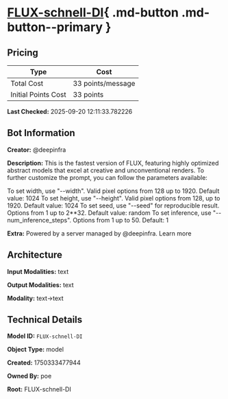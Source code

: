 # [FLUX-schnell-DI](https://poe.com/FLUX-schnell-DI){ .md-button .md-button--primary }

## Pricing

| Type | Cost |
|------|------|
| Total Cost | 33 points/message |
| Initial Points Cost | 33 points |

**Last Checked:** 2025-09-20 12:11:33.782226


## Bot Information

**Creator:** @deepinfra

**Description:** This is the fastest version of FLUX, featuring highly optimized abstract models that excel at creative and unconventional renders. To further customize the prompt, you can follow the parameters available:

To set width, use "--width". Valid pixel options from 128 up to 1920. Default value: 1024
To set height, use "--height". Valid pixel options from 128, up to 1920. Default value: 1024
To set seed, use "--seed" for reproducible result. Options from 1 up to 2**32. Default value: random
To set inference, use "--num_inference_steps". Options from 1 up to 50. Default: 1

**Extra:** Powered by a server managed by @deepinfra. Learn more


## Architecture

**Input Modalities:** text

**Output Modalities:** text

**Modality:** text->text


## Technical Details

**Model ID:** `FLUX-schnell-DI`

**Object Type:** model

**Created:** 1750333477944

**Owned By:** poe

**Root:** FLUX-schnell-DI
